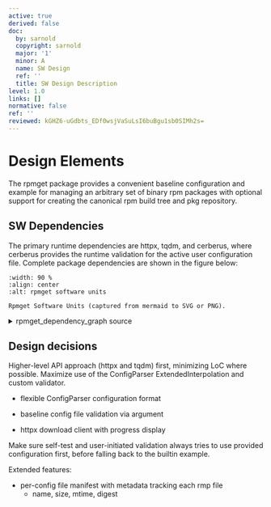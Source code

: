 ```yaml
---
active: true
derived: false
doc:
  by: sarnold
  copyright: sarnold
  major: '1'
  minor: A
  name: SW Design
  ref: ''
  title: SW Design Description
level: 1.0
links: []
normative: false
ref: ''
reviewed: kGHZ6-uGdbts_EDf0wsjVaSuLsI6buBgu1sb0SIMh2s=
---
```


# Design Elements

The rpmget package provides a convenient baseline configuration and
example for managing an arbitrary set of binary rpm packages with
optional support for creating the canonical rpm build tree and pkg
repository.

## SW Dependencies

The primary runtime dependencies are httpx, tqdm, and cerberus,
where cerberus provides the runtime validation for the active user
configuration file. Complete package dependencies are shown in the
figure below:

```{figure} assets/rpmget_dependency_graph.svg
:width: 90 %
:align: center
:alt: rpmget software units

Rpmget Software Units (captured from mermaid to SVG or PNG).
```


<details>
  <summary>rpmget_dependency_graph source</summary>
  rpmget dependency graph showing primary software units.

```mermaid
  graph TB
    subgraph id1[rpmget Dependencies]
      subgraph id2[Python Packages]
        A(rpmget)
        B(httpx)
        C(tqdm)
        D{cerberus}
        E(munch)
        F(platformdirs)
      end
    end
    A ==> B & C & E & F
    A -.-> D
    D -.-> A
```
</details>

## Design decisions

Higher-level API approach (httpx and tqdm) first, minimizing LoC where
possible. Maximize use of the ConfigParser ExtendedInterpolation and
custom validator.

* flexible ConfigParser configuration format
- baseline config file validation via argument
* httpx download client with progress display

Make sure self-test and user-initiated validation always tries to use
provided configuration first, before falling back to the builtin example.

Extended features:

- per-config file manifest with metadata tracking each rmp file
  - name, size, mtime, digest